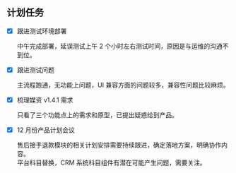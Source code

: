 ## 计划任务

- [x] 跟进测试环境部署

  中午完成部署，延误测试上午 2 个小时左右测试时间，原因是与运维的沟通不到位。

- [x] 跟进测试问题

  主流程跑通，无功能上问题，UI 兼容方面的问题较多，兼容性问题比较麻烦。

- [x] 梳理媒资 v1.4.1 需求

  只看了三个功能点上的需求和原型，已提出疑惑给到产品。

- [x] 12 月份产品计划会议

  售后接手退款模块的相关计划安排需要持续跟进，确定落地方案，明确协作内容。  
  平台科目替换，CRM 系统科目组件有潜在可能产生问题，需要关注。
